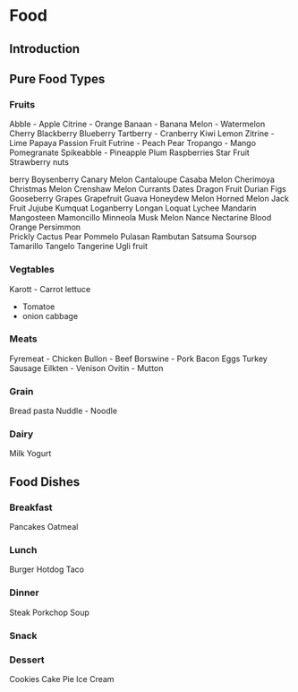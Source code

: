 # Food

## Introduction

## Pure Food Types

### Fruits
Abble - Apple
Citrine - Orange
Banaan - Banana 
Melon - Watermelon
Cherry
Blackberry 
Blueberry
Tartberry - Cranberry
Kiwi 
Lemon 
Zitrine - Lime
Papaya 
Passion Fruit 
Futrine - Peach 
Pear
Tropango - Mango 
Pomegranate
Spikeabble - Pineapple 
Plum 
Raspberries 
Star Fruit
Strawberry 
nuts

berry
Boysenberry 
Canary Melon 
Cantaloupe 
Casaba Melon 
Cherimoya
Christmas Melon 
Crenshaw Melon
Currants 
Dates 
Dragon Fruit 
Durian Figs
Gooseberry Grapes 
Grapefruit 
Guava 
Honeydew Melon
Horned Melon 
Jack Fruit 
Jujube 
Kumquat
Loganberry 
Longan 
Loquat
Lychee 
Mandarin 
Mangosteen 
Mamoncillo
Minneola 
Musk Melon 
Nance 
Nectarine 
Blood Orange 
Persimmon  
Prickly Cactus Pear
Pommelo 
Pulasan 
Rambutan 
Satsuma
Soursop 
Tamarillo 
Tangelo
Tangerine 
Ugli fruit 

### Vegtables
Karott - Carrot
lettuce
- Tomatoe
- onion
cabbage

### Meats
Fyremeat - Chicken
Bullon - Beef
Borswine - Pork
Bacon
Eggs
Turkey
Sausage
Eilkten - Venison
Ovitin - Mutton

### Grain
Bread
pasta
Nuddle - Noodle

### Dairy
Milk
Yogurt

## Food Dishes

### Breakfast
Pancakes
Oatmeal

### Lunch
Burger
Hotdog
Taco

### Dinner
Steak
Porkchop
Soup

### Snack

### Dessert
Cookies
Cake
Pie
Ice Cream
